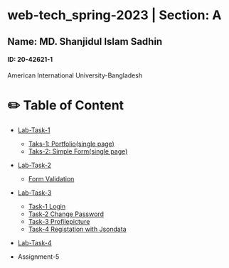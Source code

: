 # web-tech_spring-2023 | Section: A

## Name: MD. Shanjidul Islam Sadhin
#### ID: 20-42621-1
American International University-Bangladesh

# ✏️ Table of Content

+ [Lab-Task-1](https://github.com/sadhiin/web-tech_spring-2023/tree/main/lab-2)
  + [Taks-1: Portfolio(single page)](https://github.com/sadhiin/web-tech_spring-2023/blob/main/lab-2/portfolio.html)
  + [Taks-2: Simple Form(single page)](https://github.com/sadhiin/web-tech_spring-2023/blob/main/lab-2/Admition-form.html)

+ [Lab-Task-2](https://github.com/sadhiin/web-tech_spring-2023/tree/main/Lab-2-Task)
  + [Form Validation](https://github.com/sadhiin/web-tech_spring-2023/blob/main/Lab-2-Task/index.php)

+ [Lab-Task-3](https://github.com/sadhiin/web-tech_spring-2023/tree/main/Lab-3-Task)
  + [Task-1 Login](https://github.com/sadhiin/web-tech_spring-2023/blob/main/Lab-3-Task/Login.php)
  + [Task-2 Change Password](https://github.com/sadhiin/web-tech_spring-2023/blob/main/Lab-3-Task/changePassword.php)
  + [Task-3 Profilepicture](https://github.com/sadhiin/web-tech_spring-2023/blob/main/Lab-3-Task/Profile.php)
  + [Task-4 Registation with Jsondata](https://github.com/sadhiin/web-tech_spring-2023/blob/main/Lab-3-Task/registation.php)

+ [Lab-Task-4](https://github.com/sadhiin/web-tech_spring-2023)

+ Assignment-5
